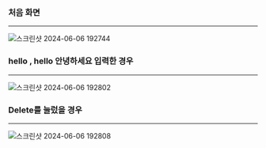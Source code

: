 ### 처음 화면
---
![스크린샷 2024-06-06 192744](https://github.com/hyemsnail/Django/assets/163375128/749b322d-7cd1-406a-bb4d-b7bae166df84)


### hello , hello 안녕하세요 입력한 경우
---
![스크린샷 2024-06-06 192802](https://github.com/hyemsnail/Django/assets/163375128/737189cd-0321-49b8-87c4-3f0ff1f5b3df)

### Delete를 눌렀을 경우
---
![스크린샷 2024-06-06 192808](https://github.com/hyemsnail/Django/assets/163375128/744c26d7-0065-495b-aca6-bb7443c48b88)

